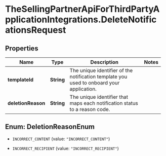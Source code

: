# TheSellingPartnerApiForThirdPartyApplicationIntegrations.DeleteNotificationsRequest

## Properties

Name | Type | Description | Notes
------------ | ------------- | ------------- | -------------
**templateId** | **String** | The unique identifier of the notification template you used to onboard your application. | 
**deletionReason** | **String** | The unique identifier that maps each notification status to a reason code. | 



## Enum: DeletionReasonEnum


* `INCORRECT_CONTENT` (value: `"INCORRECT_CONTENT"`)

* `INCORRECT_RECIPIENT` (value: `"INCORRECT_RECIPIENT"`)




